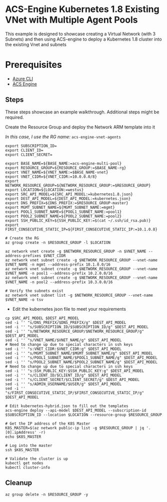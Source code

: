 # ACS-Engine Kubernetes 1.8 Existing VNet with Multiple Agent Pools

This example is designed to showcase creating a Virtual Network (with 3 Subnets) and then using ACS-engine to deploy a Kubernetes 1.8 cluster into the existing Vnet and subnets

# Prerequisites

* [Azure CLI](https://docs.microsoft.com/en-us/cli/azure/install-azure-cli?view=azure-cli-latest)
* [ACS Engine](https://github.com/Azure/acs-engine/)

## Steps

These steps showcase an example walkthrough.  Additional steps might be required.

Create the Resource Group and deploy the Network ARM template into it

_In this case, I use the RG name:_ `acs-engine-vnet-agents`

```shell
export SUBSCRIPTION_ID=
export CLIENT_ID=
export CLIENT_SECRET=

export BASE_NAME=${BASE_NAME:=acs-engine-multi-pool}
export RESOURCE_GROUP=${RESOURCE_GROUP:=$BASE_NAME-rg}
export VNET_NAME=${VNET_NAME:=$BASE_NAME-vnet}
export VNET_CIDR=${VNET_CIDR:=10.0.0.0/8}
export NETWORK_RESOURCE_GROUP=${NETWORK_RESOURCE_GROUP:=$RESOURCE_GROUP}
export LOCATION=${LOCATION:=westus}
export SRC_API_MODEL=${SRC_API_MODEL:=kubernetes1.8.json}
export DEST_API_MODEL=${DEST_API_MODEL:=kubernetes.json}
export DNS_PREFIX=${DNS_PREFIX:=$RESOURCE_GROUP-master}
export MGMT_SUBNET_NAME=${MGMT_SUBNET_NAME:=mgmt}
export POOL1_SUBNET_NAME=${POOL1_SUBNET_NAME:=pool1}
export POOL2_SUBNET_NAME=${POOL2_SUBNET_NAME:=pool2}
export SSH_PUBLIC_KEY=${SSH_PUBLIC_KEY:=$(cat ~/.ssh/id_rsa.pub)}
export FIRST_CONSECUTIVE_STATIC_IP=${FIRST_CONSECUTIVE_STATIC_IP:=10.1.0.8}

# Create the RG
az group create -n $RESOURCE_GROUP -l $LOCATION

az network vnet create -g $NETWORK_RESOURCE_GROUP -n $VNET_NAME --address-prefixes $VNET_CIDR
az network vnet subnet create -g $NETWORK_RESOURCE_GROUP --vnet-name $VNET_NAME -n mgmt --address-prefix 10.1.0.0/16
az network vnet subnet create -g $NETWORK_RESOURCE_GROUP --vnet-name $VNET_NAME -n pool1 --address-prefix 10.2.0.0/16
az network vnet subnet create -g $NETWORK_RESOURCE_GROUP --vnet-name $VNET_NAME -n pool2 --address-prefix 10.3.0.0/16

# Verify the subnets exist
az network vnet subnet list -g $NETWORK_RESOURCE_GROUP --vnet-name $VNET_NAME -o tsv
```

* Edit the kubernetes json file to meet your requirements

```shell
cp $SRC_API_MODEL $DEST_API_MODEL
sed -i '' "s/DNS_PREFIX/$DNS_PREFIX/g" $DEST_API_MODEL
sed -i '' "s/SUBSCRIPTION_ID/$SUBSCRIPTION_ID/g" $DEST_API_MODEL
sed -i '' "s/NETWORK_RESOURCE_GROUP/$NETWORK_RESOURCE_GROUP/g" $DEST_API_MODEL
sed -i '' "s/VNET_NAME/$VNET_NAME/g" $DEST_API_MODEL
# Need to change up due to special characters in ssh keys
sed -i '' "s:VNET_CIDR:$VNET_CIDR:g" $DEST_API_MODEL
sed -i '' "s/MGMT_SUBNET_NAME/$MGMT_SUBNET_NAME/g" $DEST_API_MODEL
sed -i '' "s/POOL1_SUBNET_NAME/$POOL1_SUBNET_NAME/g" $DEST_API_MODEL
sed -i '' "s/POOL2_SUBNET_NAME/$POOL2_SUBNET_NAME/g" $DEST_API_MODEL
# Need to change up due to special characters in ssh keys
sed -i '' "s:SSH_PUBLIC_KEY:$SSH_PUBLIC_KEY:g" $DEST_API_MODEL
sed -i '' "s/CLIENT_ID/$CLIENT_ID/g" $DEST_API_MODEL
sed -i '' "s/CLIENT_SECRET/$CLIENT_SECRET/g" $DEST_API_MODEL
sed -i '' "s/ADMIN_USERNAME/$USER/g" $DEST_API_MODEL
sed -i '' "s/FIRST_CONSECUTIVE_STATIC_IP/$FIRST_CONSECUTIVE_STATIC_IP/g" $DEST_API_MODEL

# Edit kubernetes-hybrid.json to fill out the templates
acs-engine deploy --api-model $DEST_API_MODEL --subscription-id $SUBSCRIPTION_ID --location $LOCATION --resource-group $RESOURCE_GROUP

# Get the IP address of the K8S Master
K8S_MASTER=$(az network public-ip list -g $RESOURCE_GROUP | jq '.[0].ipAddress' -r)
echo $K8S_MASTER

# Log into the master
ssh $K8S_MASTER

# Validate the cluster is up
kubectl get nodes
kubectl cluster-info
```

## Cleanup

```
az group delete -n $RESOURCE_GROUP -y
```
